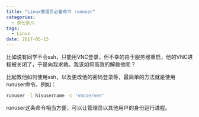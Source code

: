 ```yaml
---
title: "Linux管理员必备命令 runuser"
categories:
  - 杂七杂八
tags:
  - Linux
date: 2017-05-15
---
```



比如说有同学不会ssh，只能用VNC登录，但不幸的由于服务器重启，他的VNC进程被关闭了，于是向我求救。我该如何高效的解救他呢？

比起教他如何使用ssh，以及更改他的密码登录等，最简单的方法就是使用runuser命令。例如：

```bash
runuser -l hisusername -c 'vncserver'
```

runuser这条命令相当方便，可以让管理员以其他用户的身份运行进程。